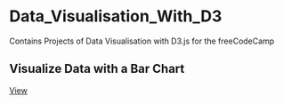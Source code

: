 # Data_Visualisation_With_D3
Contains Projects of Data Visualisation with D3.js for the freeCodeCamp

## Visualize Data with a Bar Chart
<a href="https://codepen.io/ramchandra10/full/OJMEgXa">View</a>
